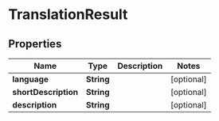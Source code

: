 

# TranslationResult


## Properties

| Name | Type | Description | Notes |
|------------ | ------------- | ------------- | -------------|
|**language** | **String** |  |  [optional] |
|**shortDescription** | **String** |  |  [optional] |
|**description** | **String** |  |  [optional] |



